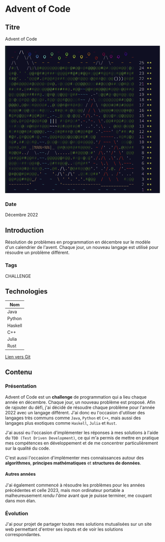 # Advent of Code

## Titre

Advent of Code

![Image de preview](https://raw.githubusercontent.com/Eric-Philippe/Advent-Of-Code-2022/master/img%20%F0%9F%96%BC%EF%B8%8F/aoc.png)

### Date

Décembre 2022

## Introduction

Résolution de problèmes en programmation en décembre sur le modèle d'un calendrier de l'avent. Chaque jour, un nouveau langage est utilisé pour résoudre un problème différent.

### Tags

CHALLENGE

## Technologies

| Nom     |
| ------- |
| Java    |
| Python  |
| Haskell |
| C++     |
| Julia   |
| Rust    |

[Lien vers Git](https://github.com/Eric-Philippe/Advent-Of-Code-2022)

## Contenu

### Présentation

Advent of Code est un **challenge** de programmation qui a lieu chaque année en décembre. Chaque jour, un nouveau problème est proposé. Afin de rajouter du défi, j'ai décidé de résoudre chaque problème pour l'année 2022 avec un langage différent. J'ai donc eu l'occasion d'utiliser des langages très communs comme `Java`, `Python` et `C++`, mais aussi des langages plus exotiques comme `Haskell`, `Julia` et `Rust`.

J'ai aussi eu l'occasion d'implémenter les réponses à mes solutions à l'aide du `TDD (Test Driven Development)`, ce qui m'a permis de mettre en pratique mes compétences en développement et de me concentrer particulièrement sur la qualité du code.

C'est aussi l'occasion d'implémenter mes connaissances autour des **algorithmes**, **principes mathématiques** et **structures de données**.

#### Autres années

J'ai également commencé à résoudre les problèmes pour les années précédentes et celle 2023, mais mon ordinateur portable a malheureusement _rendu l'âme_ avant que je puisse terminer, me coupant dans mon élan.

### Évolution

J'ai pour projet de partager toutes mes solutions mutualisées sur un site web permettant d'entrer ses inputs et de voir les solutions correspondantes.
